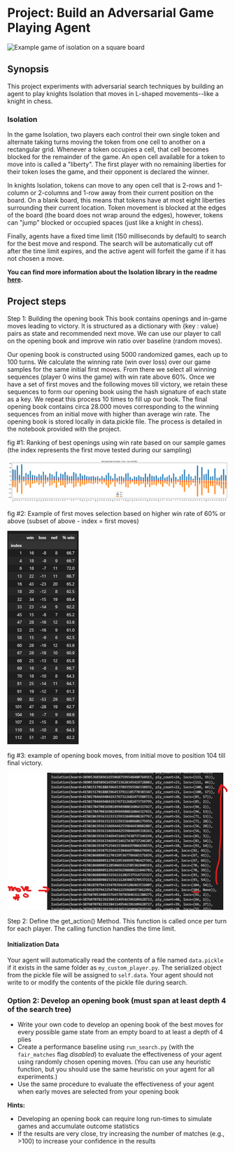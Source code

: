 
# Project: Build an Adversarial Game Playing Agent

![Example game of isolation on a square board](viz.gif)

## Synopsis

This project experiments with adversarial search techniques by building an agent to play knights Isolation that moves in L-shaped movements--like a knight in chess.

### Isolation

In the game Isolation, two players each control their own single token and alternate taking turns moving the token from one cell to another on a rectangular grid.  Whenever a token occupies a cell, that cell becomes blocked for the remainder of the game.  An open cell available for a token to move into is called a "liberty".  The first player with no remaining liberties for their token loses the game, and their opponent is declared the winner.

In knights Isolation, tokens can move to any open cell that is 2-rows and 1-column or 2-columns and 1-row away from their current position on the board.  On a blank board, this means that tokens have at most eight liberties surrounding their current location.  Token movement is blocked at the edges of the board (the board does not wrap around the edges), however, tokens can "jump" blocked or occupied spaces (just like a knight in chess).

Finally, agents have a fixed time limit (150 milliseconds by default) to search for the best move and respond.  The search will be automatically cut off after the time limit expires, and the active agent will forfeit the game if it has not chosen a move.

**You can find more information about the Isolation library in the readme [here](/isolation/README.md).**


## Project steps

Step 1: Building the opening book
This book contains openings and in-game moves leading to victory. It is structured as a dictionary with {key : value} pairs as state and recommended next move. We can use our player to call on the opening book and improve win ratio over baseline (random moves).

Our opening book is constructed using 5000 randomized games, each up to 100 turns. We calculate the winning rate (win over loss) over our game samples for the same initial first moves. From there we select all winning sequences (player 0 wins the game) with win rate above 60%. Once we have a set of first moves and the following moves till victory, we retain these sequences to form our opening book using the hash signature of each state as a key.
We repeat this process 10 times to fill up our book. The final opening book contains circa 28.000 moves corresponding to the winning sequences from an initial move with higher than average win rate. The opening book is stored locally in data.pickle file.
The process is detailed in the notebook provided with the project.

fig #1: Ranking of best openings using win rate based on our sample games (the index represents the first move tested during our sampling)

![](best_openings_win_rate.png)

fig #2: Example of first moves selection based on higher win rate of 60% or above (subset of above - index = first moves)

![](example_high_win_rate_first_moves.png)

fig #3: example of opening book moves, from initial move to position 104 till final victory.

![](book.png)

Step 2: Define the get_action() Method. This function is called once per turn for each player. The calling function handles the time limit. 



#### Initialization Data
Your agent will automatically read the contents of a file named `data.pickle` if it exists in the same folder as `my_custom_player.py`. The serialized object from the pickle file will be assigned to `self.data`. Your agent should not write to or modify the contents of the pickle file during search.





### Option 2: Develop an opening book (must span at least depth 4 of the search tree)

- Write your own code to develop an opening book of the best moves for every possible game state from an empty board to at least a depth of 4 plies
- Create a performance baseline using `run_search.py` (with the `fair_matches` flag _disabled_) to evaluate the effectiveness of your agent using randomly chosen opening moves.  (You can use any heuristic function, but you should use the same heuristic on your agent for all experiments.)
- Use the same procedure to evaluate the effectiveness of your agent when early moves are selected from your opening book

**Hints:**
- Developing an opening book can require long run-times to simulate games and accumulate outcome statistics
- If the results are very close, try increasing the number of matches (e.g., >100) to increase your confidence in the results

